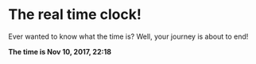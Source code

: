 # The real time clock!

Ever wanted to know what the time is? Well, your journey is about to end!

**The time is Nov 10, 2017, 22:18**